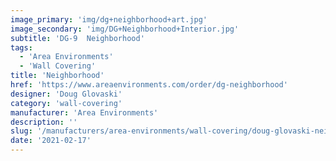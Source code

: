 ```yaml
---
image_primary: 'img/dg+neighborhood+art.jpg'
image_secondary: 'img/DG+Neighborhood+Interior.jpg'
subtitle: 'DG-9  Neighborhood'
tags:
  - 'Area Environments'
  - 'Wall Covering'
title: 'Neighborhood'
href: 'https://www.areaenvironments.com/order/dg-neighborhood'
designer: 'Doug Glovaski'
category: 'wall-covering'
manufacturer: 'Area Environments'
description: ''
slug: '/manufacturers/area-environments/wall-covering/doug-glovaski-neighborhood'
date: '2021-02-17'
---
```

